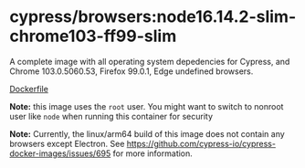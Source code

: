 <!--
WARNING: this file was autogenerated by generate-browser-image.js using

    yarn add:browser -- 16.14.2-slim --chrome=103.0.5060.53 --firefox=99.0.1
-->

# cypress/browsers:node16.14.2-slim-chrome103-ff99-slim

A complete image with all operating system depedencies for Cypress, and Chrome 103.0.5060.53, Firefox 99.0.1, Edge undefined browsers.

[Dockerfile](Dockerfile)

**Note:** this image uses the `root` user. You might want to switch to nonroot user like `node` when running this container for security

**Note:** Currently, the linux/arm64 build of this image does not contain any browsers except Electron. See https://github.com/cypress-io/cypress-docker-images/issues/695 for more information.
